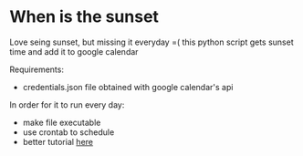 # When is the sunset
Love seing sunset, but missing it everyday =( this python script gets sunset time and add it to google calendar

Requirements:
- credentials.json file obtained with google calendar's api

In order for it to run every day:
- make file executable
- use crontab to schedule
- better tutorial [here](https://www.howtogeek.com/101288/how-to-schedule-tasks-on-linux-an-introduction-to-crontab-files/)
